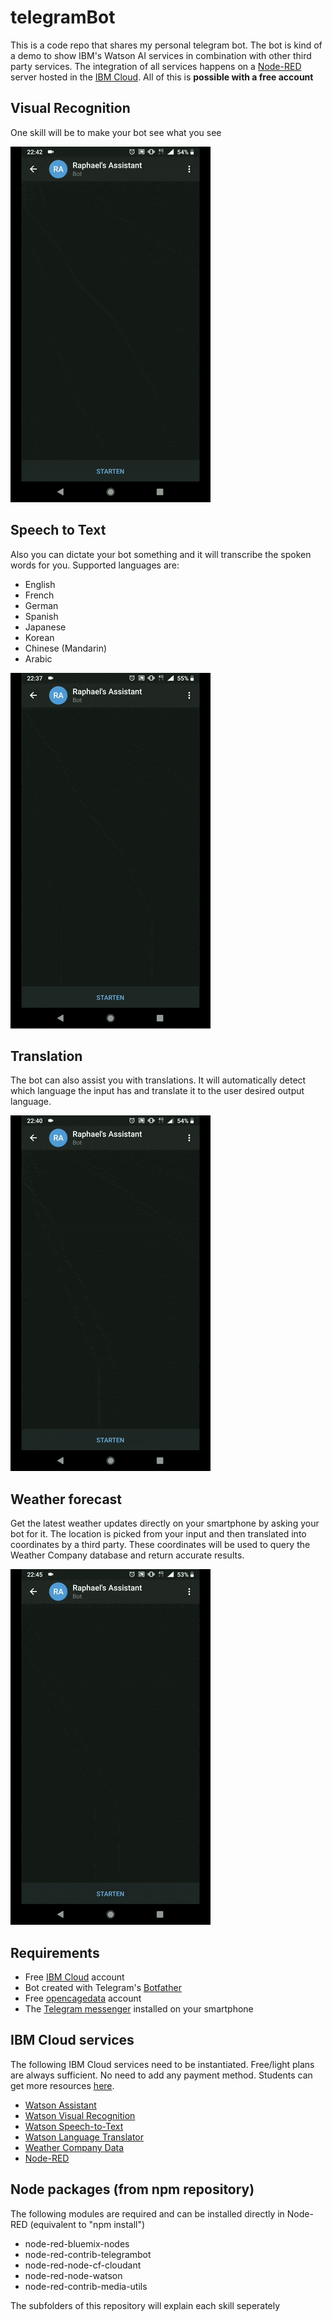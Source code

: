 # telegramBot 
This is a code repo that shares my personal telegram bot. The bot is kind of a demo to show IBM's Watson AI services in combination with other third party services. The integration of all services happens on a [Node-RED](https://nodered.org/) server hosted in the [IBM Cloud](https://www.ibm.com/cloud/). All of this is **possible with a free account**

## Visual Recognition
One skill will be to make your bot see what you see

![Visual Recognition](.ignoreGIFS/visualRecognition.gif)

## Speech to Text
Also you can dictate your bot something and it will transcribe the spoken words for you. Supported languages are:
- English
- French
- German
- Spanish
- Japanese
- Korean
- Chinese (Mandarin)
- Arabic

![Speech to Text](.ignoreGIFS/transcribe.gif)

## Translation
The bot can also assist you with translations. It will automatically detect which language the input has and translate it to the user desired output language.

![Translate](.ignoreGIFS/translate.gif)

## Weather forecast
Get the latest weather updates directly on your smartphone by asking your bot for it. The location is picked from your input and then translated into coordinates by a third party. These coordinates will be used to query the Weather Company database and return accurate results.

![Weather forecast](.ignoreGIFS/weather.gif)

## Requirements
- Free [IBM Cloud](https://www.ibm.com/cloud/) account
- Bot created with Telegram's [Botfather](https://core.telegram.org/bots)
- Free [opencagedata](https://opencagedata.com/) account
- The [Telegram messenger](https://telegram.org/) installed on your smartphone

## IBM Cloud services
The following IBM Cloud services need to be instantiated. Free/light plans are always sufficient. No need to add any payment method. Students can get more resources [here](https://ibm.onthehub.com/WebStore/OfferingDetails.aspx?o=142ecca8-0403-e911-810e-000d3af41938).
- [Watson Assistant](https://www.ibm.com/cloud/watson-assistant/)
- [Watson Visual Recognition](https://www.ibm.com/watson/services/visual-recognition/)
- [Watson Speech-to-Text](https://www.ibm.com/watson/services/speech-to-text/)
- [Watson Language Translator](https://www.ibm.com/watson/services/language-translator/)
- [Weather Company Data](https://cloud.ibm.com/catalog/services/weather-company-data)
- [Node-RED](https://cloud.ibm.com/catalog/starters/node-red-starter)

## Node packages (from npm repository)
The following modules are required and can be installed directly in Node-RED (equivalent to "npm install")
- node-red-bluemix-nodes
- node-red-contrib-telegrambot
- node-red-node-cf-cloudant
- node-red-node-watson
- node-red-contrib-media-utils

The subfolders of this repository will explain each skill seperately
